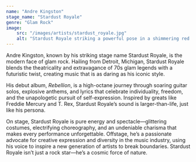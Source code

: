 ```yaml
---
name: "Andre Kingston"
stage_name: "Stardust Royale"
genre: "Glam Rock"
image: 
    src: "/images/artists/stardust_royale.jpg"
    alt: "Stardust Royale striking a powerful pose in a shimmering red suit, radiating retro glam energy"
---
```


Andre Kingston, known by his striking stage name Stardust Royale, is the modern face of glam rock. Hailing from Detroit, Michigan, Stardust Royale blends the theatricality and extravagance of 70s glam legends with a futuristic twist, creating music that is as daring as his iconic style.

His debut album, *Rebellion*, is a high-octane journey through soaring guitar solos, explosive anthems, and lyrics that celebrate individuality, freedom, and the unapologetic pursuit of self-expression. Inspired by greats like Freddie Mercury and T. Rex, Stardust Royale’s sound is larger-than-life, just like his persona.

On stage, Stardust Royale is pure energy and spectacle—glittering costumes, electrifying choreography, and an undeniable charisma that makes every performance unforgettable. Offstage, he’s a passionate advocate for creative expression and diversity in the music industry, using his voice to inspire a new generation of artists to break boundaries. Stardust Royale isn’t just a rock star—he’s a cosmic force of nature.
